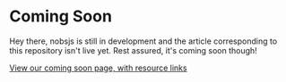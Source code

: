# Coming Soon

Hey there, nobsjs is still in development and the article corresponding to this repository isn't live yet. Rest assured, it's coming soon though! 

[View our coming soon page, with resource links](https://nobsjs.com)
